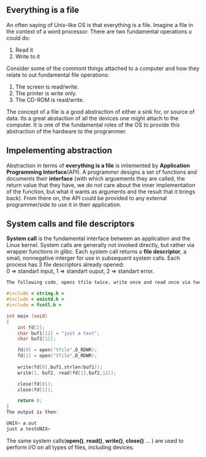 ## Everything is a file
An often saying of Unix-like OS is that everything is a file. Imagine a file in the context of a word processor. There are two fundamental operations u could do: <br />
1. Read it <br />
2. Write to it <br />

Consider some of the commont things attached to a computer and how they relate to out fundamental file operations: <br />
1. The screen is read/write. <br />
2. The printer is write only. <br />
3. The CD-ROM is read/write. <br />

The concept of a file is a good abstraction of either a sink for, or source of data. Its a great abstaction of all the devices one might attach to the computer. It is one of the fundamental roles of the OS to provide this abstraction of the hardware to the programmer.

## Impelementing abstraction
Abstraction in terms of **everything is a file** is imlemented by **Application Programming Interface**(API). A programmer designs a set of functions and documents their **interface** (with which arguements they are called, the return value that they have, we do not care about the inner implementation of the function, but what it wants as arguments and the result that it brings back). From there on, the API could be provided to any external programmer/side to use it in their application.

## System calls and file descriptors
**System call** is the fundamental interface between an application and the Linux kernel. System calls are generally not invoked directly, but rather via wrapper functions in glibc. Each system call returns a **file descriptor**, a small, nonnegative interger for use in subsequent system calls. Each process has 3 file descriptors already opened:<br />
0 => standart input, 1 => standart ouput, 2 => standart error.

```c
The following code, opens tfile twice, write once and read once via two different file descriptors.

#include < string.h >
#include < unistd.h >
#include < fcntl.h >

int main (void)
{
    int fd[2];
    char buf1[12] = "just a test";
    char buf2[12];

    fd[0] = open("tfile",O_RDWR);
    fd[1] = open("tfile",O_RDWR);
    
    write(fd[0],buf1,strlen(buf1));
    write(1, buf2, read(fd[1],buf2,12));

    close(fd[0]);
    close(fd[1]);

    return 0;
}
The output is then:

UNIX> a.out
just a testUNIX> 

``` 


The same system calls(**open()**, **read()**, **write()**, **close()** ... ) are used to perform I/O on all types of files, including devices. 
